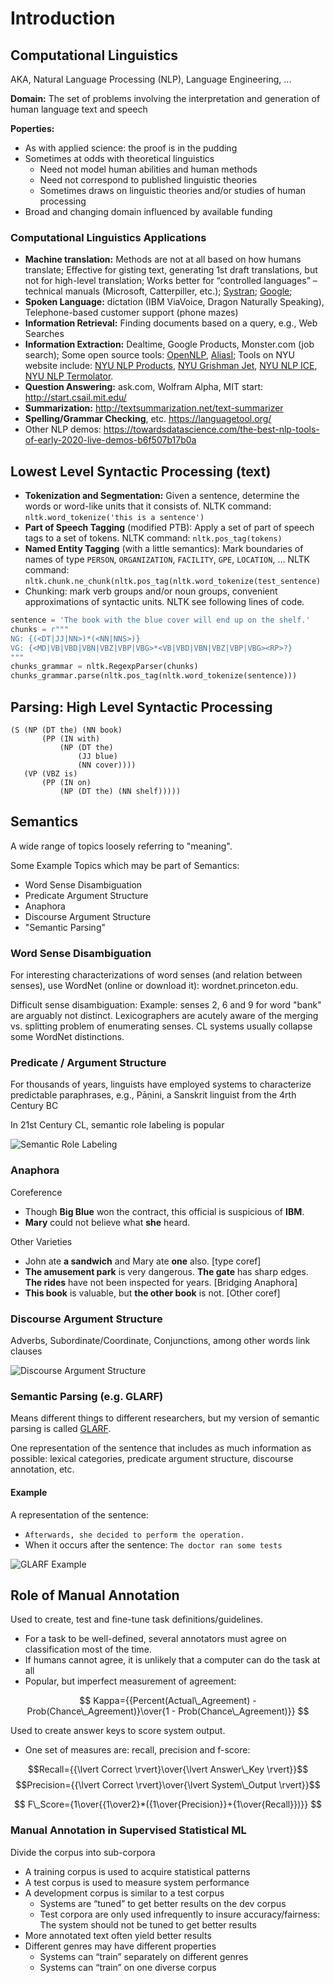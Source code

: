 # Introduction

## Computational Linguistics

AKA, Natural Language Processing (NLP), Language Engineering, ...

**Domain:** The set of problems involving the interpretation and generation of
human language text and speech

**Poperties:**

- As with applied science: the proof is in the pudding
- Sometimes at odds with theoretical linguistics
  - Need not model human abilities and human methods
  - Need not correspond to published linguistic theories
  - Sometimes draws on linguistic theories and/or studies of human processing
- Broad and changing domain influenced by available funding

### Computational Linguistics Applications

- **Machine translation:** Methods are not at all based on how humans translate;
  Effective for gisting text, generating 1st draft translations, but not for
  high-level translation; Works better for “controlled languages” – technical
  manuals (Microsoft, Catterpiller, etc.);
  [Systran](https://translate.systran.net/?lang=en);
  [Google](http://www.google.com/language_tools?hl=en);
- **Spoken Language:** dictation (IBM ViaVoice, Dragon Naturally Speaking),
  Telephone-based customer support (phone mazes)
- **Information Retrieval:** Finding documents based on a query, e.g., Web
  Searches
- **Information Extraction:** Dealtime, Google Products, Monster.com (job
  search); Some open source tools: [OpenNLP](https://opennlp.apache.org),
  [AliasI](http://alias-i.com/lingpipe/); Tools on NYU website include:
  [NYU NLP Products](http://nlp.cs.nyu.edu/projects/index.shtml#t-r-i),
  [NYU Grishman Jet](http://cs.nyu.edu/grishman/jet/jet.html),
  [NYU NLP ICE](http://nlp.cs.nyu.edu/ice/),
  [NYU NLP Termolator](http://nlp.cs.nyu.edu/termolator/).
- **Question Answering:** ask.com, Wolfram Alpha, MIT start:
  http://start.csail.mit.edu/
- **Summarization:** http://textsummarization.net/text-summarizer
- **Spelling/Grammar Checking**, etc. https://languagetool.org/
- Other NLP demos:
  https://towardsdatascience.com/the-best-nlp-tools-of-early-2020-live-demos-b6f507b17b0a

## Lowest Level Syntactic Processing (text)

- **Tokenization and Segmentation:** Given a sentence, determine the words or
  word-like units that it consists of. NLTK command:
  `nltk.word_tokenize('this is a sentence')`
- **Part of Speech Tagging** (modified PTB): Apply a set of part of speech tags
  to a set of tokens. NLTK command: `nltk.pos_tag(tokens)`
- **Named Entity Tagging** (with a little semantics): Mark boundaries of names
  of type `PERSON`, `ORGANIZATION`, `FACILITY`, `GPE`, `LOCATION`, … NLTK
  command: `nltk.chunk.ne_chunk(nltk.pos_tag(nltk.word_tokenize(test_sentence)`
- Chunking: mark verb groups and/or noun groups, convenient approximations of
  syntactic units. NLTK see following lines of code.

```python
sentence = 'The book with the blue cover will end up on the shelf.'
chunks = r"""
NG: {(<DT|JJ|NN>)*(<NN|NNS>)}
VG: {<MD|VB|VBD|VBN|VBZ|VBP|VBG>*<VB|VBD|VBN|VBZ|VBP|VBG><RP>?}
"""
chunks_grammar = nltk.RegexpParser(chunks)
chunks_grammar.parse(nltk.pos_tag(nltk.word_tokenize(sentence)))
```

## Parsing: High Level Syntactic Processing

```
(S (NP (DT the) (NN book)
       (PP (IN with)
           (NP (DT the)
               (JJ blue)
               (NN cover))))
   (VP (VBZ is)
       (PP (IN on)
           (NP (DT the) (NN shelf)))))
```

## Semantics

A wide range of topics loosely referring to "meaning".

Some Example Topics which may be part of Semantics:

- Word Sense Disambiguation
- Predicate Argument Structure
- Anaphora
- Discourse Argument Structure
- "Semantic Parsing"

### Word Sense Disambiguation

For interesting characterizations of word senses (and relation between senses),
use WordNet (online or download it): wordnet.princeton.edu.

Difficult sense disambiguation: Example: senses 2, 6 and 9 for word "bank" are
arguably not distinct. Lexicographers are acutely aware of the merging vs.
splitting problem of enumerating senses. CL systems usually collapse some
WordNet distinctions.

### Predicate / Argument Structure

For thousands of years, linguists have employed systems to characterize
predictable paraphrases, e.g., Pāṇini, a Sanskrit linguist from the 4rth Century
BC

In 21st Century CL, semantic role labeling is popular

![Semantic Role Labeling](<.gitbook/assets/image (2).png>)

### Anaphora

Coreference

- Though **Big Blue** won the contract, this official is suspicious of **IBM**.
- **Mary** could not believe what **she** heard.

Other Varieties

- John ate **a sandwich** and Mary ate **one** also. \[type coref]
- **The amusement park** is very dangerous. **The gate** has sharp edges. **The
  rides** have not been inspected for years. \[Bridging Anaphora]
- **This book** is valuable, but **the other book** is not. \[Other coref]

### Discourse Argument Structure

Adverbs, Subordinate/Coordinate, Conjunctions, among other words link clauses

![Discourse Argument Structure](<.gitbook/assets/image (1).png>)

### Semantic Parsing (e.g. GLARF)

Means different things to different researchers, but my version of semantic
parsing is called [GLARF](http://nlp.cs.nyu.edu/meyers/GLARF.html).

One representation of the sentence that includes as much information as
possible: lexical categories, predicate argument structure, discourse
annotation, etc.

#### Example

A representation of the sentence:

- `Afterwards, she decided to perform the operation.`&#x20;
- When it occurs after the sentence: `The doctor ran some tests`

![GLARF Example](.gitbook/assets/image.png)

## Role of Manual Annotation

Used to create, test and fine-tune task definitions/guidelines.

- For a task to be well-defined, several annotators must agree on classification
  most of the time.
- If humans cannot agree, it is unlikely that a computer can do the task at all
- Popular, but imperfect measurement of agreement:

$$
Kappa={{Percent(Actual\_Agreement) - Prob(Chance\_Agreement)}\over{1 - Prob(Chance\_Agreement)}}
$$

Used to create answer keys to score system output.

- One set of measures are: recall, precision and f-score:

&#x20; $$Recall={{\lvert Correct \rvert}\over{\lvert Answer\_Key \rvert}}$$
$$Precision={{\lvert Correct \rvert}\over{\lvert System\_Output \rvert}}$$

$$
F\_Score={1\over{{1\over2}*({1\over{Precision}}+{1\over{Recall}})}}
$$

### Manual Annotation in Supervised Statistical ML

Divide the corpus into sub-corpora

- A training corpus is used to acquire statistical patterns
- A test corpus is used to measure system performance
- A development corpus is similar to a test corpus
  - Systems are “tuned” to get better results on the dev corpus
  - Test corpora are only used infrequently to insure accuracy/fairness: The
    system should not be tuned to get better results
- More annotated text often yield better results
- Different genres may have different properties
  - Systems can “train” separately on different genres
  - Systems can “train” on one diverse corpus
